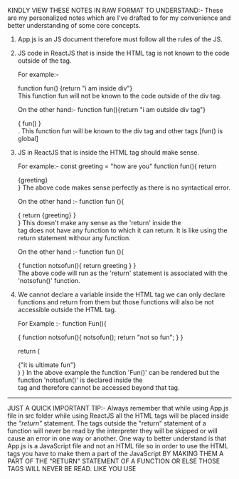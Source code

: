 KINDLY VIEW THESE NOTES IN RAW FORMAT TO UNDERSTAND:-
These are my personalized notes which are I've drafted to for my convenience and better understanding of some core concepts.

1) App.js is an JS document therefore must follow all the rules of the JS.

2) JS code in ReactJS that is inside the HTML tag is not known to the code outside of the tag.
	
	For example:- 
	<div> function fun() {return "i am inside div"} </div>
	This function fun will not be known to the code outside of the div tag.
	
	On the other hand:-
	function fun(){return "i am outside div tag"}
	<div> { fun() } </div>.
	This function fun will be known to the div tag and other tags [fun() is global]

3) JS in ReactJS that is inside the HTML tag should make sense.
	
	For example:-
	const greeting = "how are you"
	function fun(){
		return  <div> {greeting} </div> 
		}
	The above code makes sense perfectly as there is no syntactical error.
	
	On the other hand :-
	function fun (){
		<div> { return {greeting} } </div>
		}
	This doesn't make any sense as the 'return' inside the <div> tag does not have any function to which it can return. It is like using the return statement withour any function.
	
	On the other hand :-
	function fun (){
		<div> { 
			function notsofun(){
			return greeting } 
			}
		</div>
	The above code will run as the 'return' statement is associated with the 'notsofun()' function.

4) We cannot declare a variable inside the HTML tag we can only declare functions and return from them but those functions will also be not accessible outside the HTML tag.		  
	
	For Example :- 
	function Fun(){
		<div>
		    { 
      			function notsofun(){ 
      			notsofun();
      			return "not so fun";
    			}
    		    }
  		</div>

  	return (<div>{"it is ultimate fun"}</div>)
	}
	In the above example the function 'Fun()' can be rendered but the function 'notsofun()' is declared inside the <div> tag and therefore cannot be accessed beyond that tag.
	
*****
JUST A QUICK IMPORTANT TIP:- Always remember that while using App.js file in src folder while using ReactJS all the HTML tags will be placed inside the *"return"* statement. The tags outside the "return" statement of a function will never be read by the interpreter they will be skipped or will cause an error in one way or another.
One way to better understand is that App.js is a JavaScript file and not an HTML file so in order to use the HTML tags you have to make them a part of the JavaScript BY MAKING THEM A PART OF THE "RETURN" STATEMENT OF A FUNCTION OR ELSE THOSE TAGS WILL NEVER BE READ. LIKE YOU USE <SCRIPT> TAG TO MAKE JAVASCRIPT A PART OF THE HTML FILE.
*****	
	
	
	
	
	
	
	
	
	
	
	
	
	
	
	
	
	
	
	
